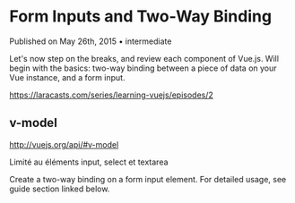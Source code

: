 #  Form Inputs and Two-Way Binding

Published on May 26th, 2015 • intermediate

Let's now step on the breaks, and review each component of Vue.js. Will begin with the basics: two-way binding between a piece of data on your Vue instance, and a form input.


https://laracasts.com/series/learning-vuejs/episodes/2

## v-model
http://vuejs.org/api/#v-model

Limité au éléments input, select et textarea

Create a two-way binding on a form input element. For detailed usage, see guide section linked below.
